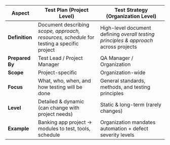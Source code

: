 | **Aspect**      | **Test Plan** (Project Level)                                                             | **Test Strategy** (Organization Level)                                               |
| --------------- | ----------------------------------------------------------------------------------------- | ------------------------------------------------------------------------------------ |
| **Definition**  | Document describing *scope, approach, resources, schedule* for testing a specific project | High-level document defining *overall testing principles & approach* across projects |
| **Prepared By** | Test Lead / Project Manager                                                               | QA Manager / Organization                                                            |
| **Scope**       | Project-specific                                                                          | Organization-wide                                                                    |
| **Focus**       | What, who, when, and how testing will be done                                             | General standards, methods, and testing principles                                   |
| **Level**       | Detailed & dynamic (can change with project needs)                                        | Static & long-term (rarely changes)                                                  |
| **Example**     | Banking app project → modules to test, tools, schedule                                    | Organization mandates automation + defect severity levels                            |
